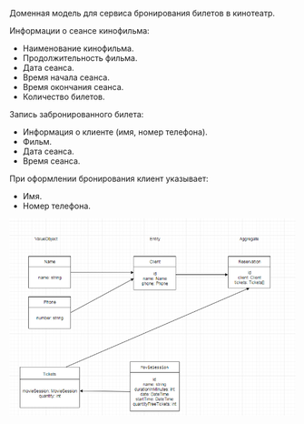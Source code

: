 Доменная модель для сервиса бронирования билетов в кинотеатр.

Информации о сеансе кинофильма:
- Наименование кинофильма.
- Продолжительность фильма.
- Дата сеанса.
- Время начала сеанса.
- Время окончания сеанса.
- Количество билетов.

Запись забронированного билета:
- Информация о клиенте (имя, номер телефона).
- Фильм.
- Дата сеанса.
- Время сеанса.


При оформлении бронирования клиент указывает:
- Имя.
- Номер телефона.

![img_1.png](img_1.png)